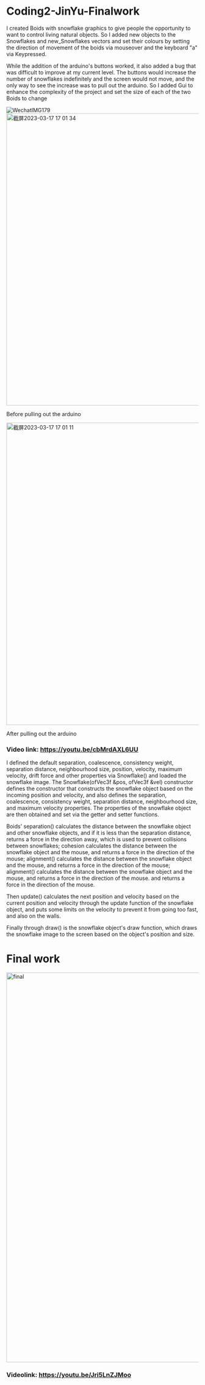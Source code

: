 # Coding2-JinYu-Finalwork

I created Boids with snowflake graphics to give people the opportunity to want to control living natural objects. So I added new objects to the Snowflakes and new_Snowflakes vectors and set their colours by setting the direction of movement of the boids via mouseover and the keyboard "a" via Keypressed.

While the addition of the arduino's buttons worked, it also added a bug that was difficult to improve at my current level. The buttons would increase the number of snowflakes indefinitely and the screen would not move, and the only way to see the increase was to pull out the arduino. So I added Gui to enhance the complexity of the project and set the size of each of the two Boids to change

![WechatIMG179](https://user-images.githubusercontent.com/115119995/225971484-90eefa6e-f9ac-4be6-81f7-203ef0205036.jpeg)
<img width="766" alt="截屏2023-03-17 17 01 34" src="https://user-images.githubusercontent.com/115119995/225971497-728908d9-464b-4b94-9912-37f0513fa601.png">

Before pulling out the arduino

<img width="793" alt="截屏2023-03-17 17 01 11" src="https://user-images.githubusercontent.com/115119995/225971507-2d92c645-294d-4ed0-8f0a-61387b4d799c.png">

After pulling out the arduino

### Video link: https://youtu.be/cbMrdAXL6UU

I defined the default separation, coalescence, consistency weight, separation distance, neighbourhood size, position, velocity, maximum velocity, drift force and other properties via Snowflake() and loaded the snowflake image. The Snowflake(ofVec3f &pos, ofVec3f &vel) constructor defines the constructor that constructs the snowflake object based on the incoming position and velocity, and also defines the separation, coalescence, consistency weight, separation distance, neighbourhood size, and maximum velocity properties. The properties of the snowflake object are then obtained and set via the getter and setter functions.

Boids' separation() calculates the distance between the snowflake object and other snowflake objects, and if it is less than the separation distance, returns a force in the direction away, which is used to prevent collisions between snowflakes; cohesion calculates the distance between the snowflake object and the mouse, and returns a force in the direction of the mouse; alignment() calculates the distance between the snowflake object and the mouse, and returns a force in the direction of the mouse; alignment() calculates the distance between the snowflake object and the mouse, and returns a force in the direction of the mouse. and returns a force in the direction of the mouse.

Then update() calculates the next position and velocity based on the current position and velocity through the update function of the snowflake object, and puts some limits on the velocity to prevent it from going too fast, and also on the walls.

Finally through draw() is the snowflake object's draw function, which draws the snowflake image to the screen based on the object's position and size.

# Final work

<img width="1022" alt="final" src="https://user-images.githubusercontent.com/115119995/225973174-6ddfb290-b1d1-486a-af6c-c0e3e27557b8.png">

### Videolink: https://youtu.be/Jri5LnZJMoo
